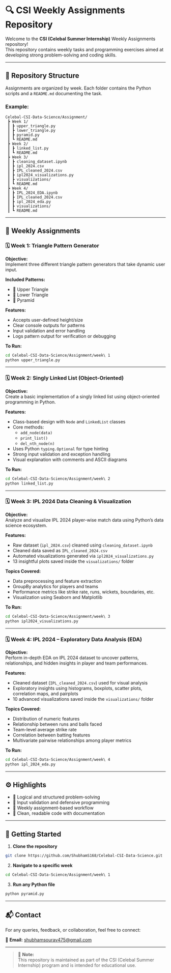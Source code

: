 
# 🔍 CSI Weekly Assignments Repository

Welcome to the **CSI (Celebal Summer Internship)** Weekly Assignments repository!  
This repository contains weekly tasks and programming exercises aimed at developing strong problem-solving and coding skills.

---

## 📁 Repository Structure

Assignments are organized by week. Each folder contains the Python scripts and a `README.md` documenting the task.

### Example:
```
Celebal-CSI-Data-Science/Assignment/
 ┣ Week 1/
 ┃ ┣ upper_triangle.py
 ┃ ┣ lower_triangle.py
 ┃ ┣ pyramid.py
 ┃ ┗ README.md
 ┣ Week 2/
 ┃ ┣ linked_list.py
 ┃ ┗ README.md
 ┣ Week 3/
 ┃ ┣ cleaning_dataset.ipynb
 ┃ ┣ ipl_2024.csv
 ┃ ┣ IPL_cleaned_2024.csv
 ┃ ┣ ipl2024_visualizations.py
 ┃ ┣ visualizations/
 ┃ ┗ README.md
 ┣ Week 4/
 ┃ ┣ IPL_2024_EDA.ipynb 
 ┃ ┣ IPL_cleaned_2024.csv
 ┃ ┣ ipl_2024_eda.py
 ┃ ┣ visualizations/
 ┃ ┗ README.md
```

---

## 📌 Weekly Assignments

### 🗓️ Week 1: Triangle Pattern Generator

**Objective:**  
Implement three different triangle pattern generators that take dynamic user input.

**Included Patterns:**
- 🔼 Upper Triangle
- 🔽 Lower Triangle
- 🔺 Pyramid

**Features:**
- Accepts user-defined height/size
- Clear console outputs for patterns
- Input validation and error handling
- Logs pattern output for verification or debugging

**To Run:**
```bash
cd Celebal-CSI-Data-Science/Assignment/week\ 1
python upper_triangle.py
```

---

### 🗓️ Week 2: Singly Linked List (Object-Oriented)

**Objective:**  
Create a basic implementation of a singly linked list using object-oriented programming in Python.

**Features:**
- Class-based design with `Node` and `LinkedList` classes
- Core methods:
  - `add_node(data)`
  - `print_list()`
  - `del_nth_node(n)`
- Uses Python `typing.Optional` for type hinting
- Strong input validation and exception handling
- Visual explanation with comments and ASCII diagrams

**To Run:**
```bash
cd Celebal-CSI-Data-Science/Assignment/week\ 2
python linked_list.py
```

---

### 🗓️ Week 3: IPL 2024 Data Cleaning & Visualization

**Objective:**  
Analyze and visualize IPL 2024 player-wise match data using Python’s data science ecosystem.

**Features:**
- Raw dataset (`ipl_2024.csv`) cleaned using `cleaning_dataset.ipynb`
- Cleaned data saved as `IPL_cleaned_2024.csv`
- Automated visualizations generated via `ipl2024_visualizations.py`
- 13 insightful plots saved inside the `visualizations/` folder

**Topics Covered:**
- Data preprocessing and feature extraction
- GroupBy analytics for players and teams
- Performance metrics like strike rate, runs, wickets, boundaries, etc.
- Visualization using Seaborn and Matplotlib

**To Run:**
```bash
cd Celebal-CSI-Data-Science/Assignment/week\ 3
python ipl2024_visualizations.py
```

---

### 🗓️ Week 4: IPL 2024 – Exploratory Data Analysis (EDA) 

**Objective:**  
Perform in-depth EDA on IPL 2024 dataset to uncover patterns, relationships, and hidden insights in player and team performances.

**Features:**
- Cleaned dataset (`IPL_cleaned_2024.csv`) used for visual analysis
- Exploratory insights using histograms, boxplots, scatter plots, correlation maps, and pairplots
- 10 advanced visualizations saved inside the `visualizations/` folder

**Topics Covered:**
- Distribution of numeric features
- Relationship between runs and balls faced
- Team-level average strike rate
- Correlation between batting features
- Multivariate pairwise relationships among player metrics

**To Run:**
```bash
cd Celebal-CSI-Data-Science/Assignment/week\ 4
python ipl_2024_eda.py
```

---

## ⚙️ Highlights

- 🧠 Logical and structured problem-solving
- 🧪 Input validation and defensive programming
- 🔁 Weekly assignment-based workflow
- 📝 Clean, readable code with documentation

---

## 🚀 Getting Started

1. **Clone the repository**
```bash
git clone https://github.com/ShubhamS168/Celebal-CSI-Data-Science.git
```

2. **Navigate to a specific week**
```bash
cd Celebal-CSI-Data-Science/Assignment/week\ 1
```

3. **Run any Python file**
```bash
python pyramid.py
```

---

## 📬 Contact

For any queries, feedback, or collaboration, feel free to connect:

📧 **Email:** [shubhamsourav475@gmail.com](mailto:shubhamsourav475@gmail.com)

---

> 📝 **Note:**  
> This repository is maintained as part of the CSI (Celebal Summer Internship) program and is intended for educational use.
